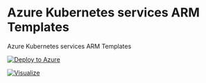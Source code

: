 # Azure Kubernetes services ARM Templates
Azure Kubernetes services ARM Templates

[![Deploy to Azure](https://azuredeploy.net/deploybutton.svg)](https://deploy.azure.com/?repository=https://github.com/Amardaya/aks-arm-deployement?ptmpl=azuredeploy.parameters.json)

[![Visualize](http://armviz.io/visualizebutton.png)](http://armviz.io/#/?load=https://github.com/Amardaya/aks-arm-deployement?ptmpl=azuredeploy.parameters.json)
